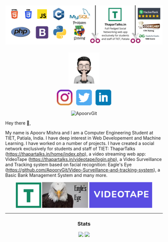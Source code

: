 # ![ApoorvGit header](https://raw.githubusercontent.com/ApoorvGit/ApoorvGit/main/wall.png)

<p align='center'>
<img width="20%" src="https://raw.githubusercontent.com/ApoorvGit/ApoorvGit/main/emoji.jpeg">
</p>

<p align='center'>
<a href="https://www.instagram.com/apoorvmishraanmol/"><img height="50" src="https://raw.githubusercontent.com/ApoorvGit/ApoorvGit/main/instagram.jpg"></a>&nbsp;&nbsp;
<a href="https://twitter.com/AforApoorv"><img height="50" src="https://raw.githubusercontent.com/ApoorvGit/ApoorvGit/main/twitter.png"></a>&nbsp;&nbsp;
<a href="https://www.linkedin.com/in/apoorv-mishra-7b9b77192/"><img height="50" src="https://raw.githubusercontent.com/ApoorvGit/ApoorvGit/main/linkedin.png"></a>
</p>
<p align='center'>
<img src="https://komarev.com/ghpvc/?username=ApoorvGit&label=Profile%20views&color=0e75b6&style=flat" alt="ApoorvGit" />
</p>

Hey there 👋,

My name is Apoorv Mishra and I am a Computer Engineering Student at TIET, Patiala, India. I have deep interest in Web Developement and Machine Learning. I have worked on a number of projects. I have created a social network exclusively for students and staff of TIET: ThaparTalks (https://thapartalks.in/home/index.php), a video streaming web app: VideoTape (https://thapartalks.in/videotape/login.php), a Video Surveillance and Tracking system based on facial recognition: Eagle's Eye (https://github.com/ApoorvGit/Video-Surveillance-and-tracking-system), a Basic Bank Management System and many more.

<p align='center'>
<img width="16%" src="https://github.com/ApoorvGit/ApoorvGit/blob/main/thapartalks.png?raw=true">
<img width="29%" src="https://github.com/ApoorvGit/ApoorvGit/blob/main/eagles%20eye.jpg?raw=true">
<img width="40%" src="https://github.com/ApoorvGit/ApoorvGit/blob/main/videotape.png?raw=true">
</p>

 <hr>
 <h3 align="center"> Stats</h3>
<p align = "center">
  <img width = "45%" src = "https://github-readme-stats.vercel.app/api?username=ApoorvGit&show_icons=true&theme=dark" >
  <img width = "45%" src = "https://github-readme-streak-stats.herokuapp.com/?user=ApoorvGit&theme=dark&hide_border=true">
  
</p>
